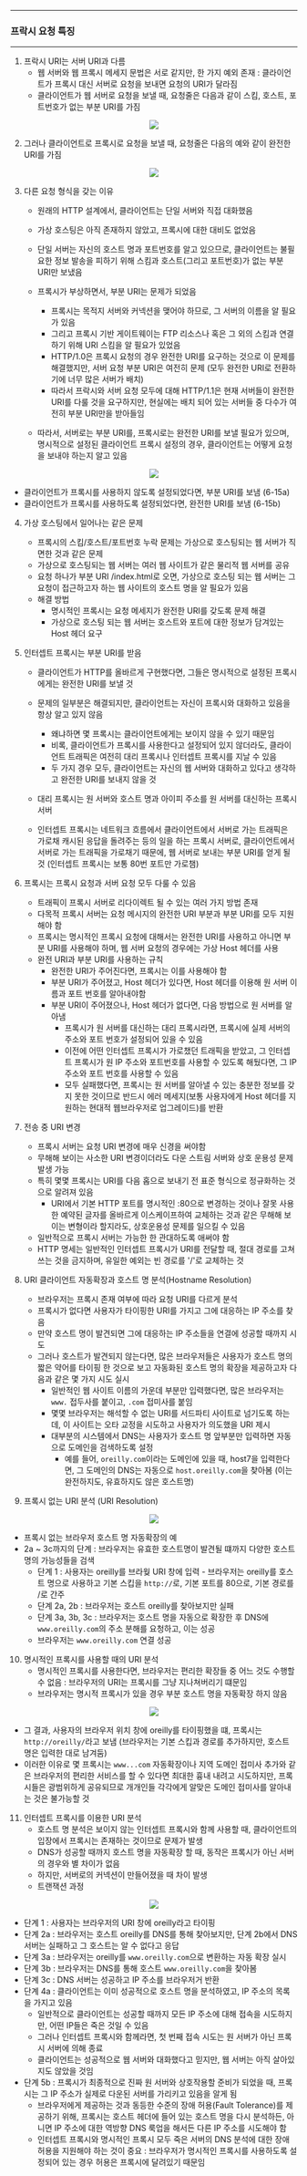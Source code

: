 -----
### 프락시 요청 특징
-----
1. 프락시 URI는 서버 URI과 다름
   - 웹 서버와 웹 프록시 메세지 문법은 서로 같지만, 한 가지 예외 존재 : 클라이언트가 프록시 대신 서버로 요청을 보내면 요청의 URI가 달라짐
   - 클라이언트가 웹 서버로 요청을 보낼 때, 요청줄은 다음과 같이 스킴, 호스트, 포트번호가 없는 부분 URI를 가짐
<div align="center">
<img src="https://github.com/user-attachments/assets/4b8d10da-0b22-479a-9e91-2390a6e58579">
</div>

2. 그러나 클라이언트로 프록시로 요청을 보낼 때, 요청줄은 다음의 예와 같이 완전한 URI를 가짐
<div align="center">
<img src="https://github.com/user-attachments/assets/093da9e8-041f-43cf-af4e-8006b35b4a87">
</div>

3. 다른 요청 형식을 갖는 이유
   - 원래의 HTTP 설계에서, 클라이언트는 단일 서버와 직접 대화했음
   - 가상 호스팅은 아직 존재하지 않았고, 프록시에 대한 대비도 없었음
   - 단일 서버는 자신의 호스트 명과 포트번호를 알고 있으므로, 클라이언트는 불필요한 정보 발송을 피하기 위해 스킴과 호스트(그리고 포트번호)가 없는 부분 URI만 보냈음
   - 프록시가 부상하면서, 부분 URI는 문제가 되었음
     + 프록시는 목적지 서버와 커넥션을 맺어야 하므로, 그 서버의 이름을 알 필요가 있음
     + 그리고 프록시 기반 게이트웨이는 FTP 리소스나 혹은 그 외의 스킴과 연결하기 위해 URI 스킴을 알 필요가 있었음
     + HTTP/1.0은 프록시 요청의 경우 완전한 URI를 요구하는 것으로 이 문제를 해결했지만, 서버 요청 부분 URI은 여전히 문제 (모두 완전한 URI로 전환하기에 너무 많은 서버가 배치)
     + 따라서 프락시와 서버 요청 모두에 대해 HTTP/1.1은 현재 서버들이 완전한 URI를 다룰 것을 요구하지만, 현실에는 배치 되어 있는 서버들 중 다수가 여전히 부분 URI만을 받아들임

   - 따라서, 서버로는 부분 URI를, 프록시로는 완전한 URI를 보낼 필요가 있으며, 명시적으로 설정된 클라이언트 프록시 설정의 경우, 클라이언트는 어떻게 요청을 보내야 하는지 알고 있음
<div align="center">
<img src="https://github.com/user-attachments/assets/3953e66a-7832-4c51-89ad-0cdfcdd7036e">
</div>

   - 클라이언트가 프록시를 사용하지 않도록 설정되었다면, 부분 URI를 보냄 (6-15a)
   - 클라이언트가 프록시를 사용하도록 설정되었다면, 완전한 URI를 보냄 (6-15b)

4. 가상 호스팅에서 일어나는 같은 문제
   - 프록시의 스킴/호스트/포트번호 누락 문제는 가상으로 호스팅되는 웹 서버가 직면한 것과 같은 문제
   - 가상으로 호스팅되는 웹 서버는 여러 웹 사이트가 같은 물리적 웹 서버를 공유
   - 요청 하나가 부분 URI /index.html로 오면, 가상으로 호스팅 되는 웹 서버는 그 요청이 접근하고자 하는 웹 사이트의 호스트 명을 알 필요가 있음
   - 해결 방법
     + 명시적인 프록시는 요청 메세지가 완전한 URI를 갖도록 문제 해결
     + 가상으로 호스팅 되는 웹 서버는 호스트와 포트에 대한 정보가 담겨있는 Host 헤더 요구

5. 인터셉트 프록시는 부분 URI를 받음
   - 클라이언트가 HTTP를 올바르게 구현했다면, 그들은 명시적으로 설정된 프록시에게는 완전한 URI를 보낼 것
   - 문제의 일부분은 해결되지만, 클라이언트는 자신이 프록시와 대화하고 있음을 항상 알고 있지 않음
     + 왜냐하면 몇 프록시는 클라이언트에게는 보이지 않을 수 있기 때문임
     + 비록, 클라이언트가 프록시를 사용한다고 설정되어 있지 않더라도, 클라이언트 트래픽은 여전히 대리 프록시나 인터셉트 프록시를 지날 수 있음
     + 두 가지 경우 모두, 클라이언트는 자신의 웹 서버와 대화하고 있다고 생각하고 완전한 URI를 보내지 않을 것

    - 대리 프록시는 원 서버와 호스트 명과 아이피 주소를 원 서버를 대신하는 프록시 서버
    - 인터셉트 프록시는 네트워크 흐름에서 클라이언트에서 서버로 가는 트래픽은 가로채 캐시된 응답을 돌려주는 등의 일을 하는 프록시 서버로, 클라이언트에서 서버로 가는 트래픽을 가로채기 때문에, 웹 서버로 보내는 부분 URI를 얻게 될 것 (인터셉트 프록시는 보통 80번 포트만 가로챔)

6. 프록시는 프록시 요청과 서버 요청 모두 다룰 수 있음
   - 트래픽이 프록시 서버로 리다이렉트 될 수 있는 여러 가지 방법 존재
   - 다목적 프록시 서버는 요청 메시지의 완전한 URI 부분과 부분 URI를 모두 지원해야 함
   - 프록시는 명시적인 프록시 요청에 대해서는 완전한 URI를 사용하고 아니면 부분 URI를 사용해야 하며, 웹 서버 요청의 경우에는 가상 Host 헤더를 사용
   - 완전 URI과 부분 URI를 사용하는 규칙
     + 완전한 URI가 주어진다면, 프록시는 이를 사용해야 함
     + 부분 URI가 주어졌고, Host 헤더가 있다면, Host 헤더를 이용해 원 서버 이름과 포트 번호를 알아내야함
     + 부분 URI이 주어졌으나, Host 헤더가 없다면, 다음 방법으로 원 서버를 알아냄
       * 프록시가 원 서버를 대신하는 대리 프록시라면, 프록시에 실제 서버의 주소와 포트 번호가 설정되어 있을 수 있음
       * 이전에 어떤 인터셉트 프록시가 가로챘던 트래픽을 받았고, 그 인터셉트 프록시가 원 IP 주소와 포트번호를 사용할 수 있도록 해뒀다면, 그 IP 주소와 포트 번호를 사용할 수 있음
       * 모두 실패했다면, 프록시는 원 서버를 알아낼 수 있는 충분한 정보를 갖지 못한 것이므로 반드시 에러 메세지(보통 사용자에게 Host 헤더를 지원하는 현대적 웹브라우저로 업그레이드)를 반환

7. 전송 중 URI 변경
   - 프록시 서버는 요청 URI 변경에 매우 신경을 써야함
   - 무해해 보이는 사소한 URI 변경이더라도 다운 스트림 서버와 상호 운용성 문제 발생 가능
   - 특히 몇몇 프록시는 URI를 다음 홉으로 보내기 전 표준 형식으로 정규화하는 것으로 알려져 있음
     + URI에서 기본 HTTP 포트를 명시적인 :80으로 변경하는 것이나 잘못 사용한 예약된 글자를 올바르게 이스케이프하여 교체하는 것과 같은 무해해 보이는 변형이라 할지라도, 상호운용성 문제를 일으킬 수 있음
   - 일반적으로 프록시 서버는 가능한 한 관대하도록 애써야 함
   - HTTP 명세는 일반적인 인터셉트 프록시가 URI를 전달할 때, 절대 경로를 고쳐 쓰는 것을 금지하며, 유일한 예외는 빈 경로를 '/'로 교체하는 것

8. URI 클라이언트 자동확장과 호스트 명 분석(Hostname Resolution)
   - 브라우저는 프록시 존재 여부에 따라 요청 URI를 다르게 분석
   - 프록시가 없다면 사용자가 타이핑한 URI를 가지고 그에 대응하는 IP 주소를 찾음
   - 만약 호스트 명이 발견되면 그에 대응하는 IP 주소들을 연결에 성공할 때까지 시도
   - 그러나 호스트가 발견되지 않는다면, 많은 브라우저들은 사용자가 호스트 명의 짧은 약어를 타이핑 한 것으로 보고 자동화된 호스트 명의 확장을 제공하고자 다음과 같은 몇 가지 시도 실시
     + 일반적인 웹 사이트 이름의 가운데 부분만 입력했다면, 많은 브라우저는 ```www.``` 접두사를 붙이고, ```.com``` 접미사를 붙임
     + 몇몇 브라우저는 해석할 수 없는 URI를 서드파티 사이트로 넘기도록 하는데, 이 사이트는 오타 교정을 시도하고 사용자가 의도했을 URI 제시
     + 대부분의 시스템에서 DNS는 사용자가 호스트 명 앞부분만 입력하면 자동으로 도메인을 검색하도록 설정
       * 예를 들어, ```oreilly.com```이라는 도메인에 있을 때, host7을 입력한다면, 그 도메인의 DNS는 자동으로 ```host.oreilly.com```을 찾아봄 (이는 완전하지도, 유효하지도 않은 호스트명)

9. 프록시 없는 URI 분석 (URI Resolution)
<div align="center">
<img src="https://github.com/user-attachments/assets/c73bda00-04e1-40cf-bb60-ad2557c33af2">
</div>

   - 프록시 없는 브라우저 호스트 명 자동확장의 예
   - 2a ~ 3c까지의 단계 : 브라우저는 유효한 호스트명이 발견될 떄까지 다양한 호스트 명의 가능성들을 검색
     + 단계 1 : 사용자는 oreilly를 브라웢 URI 창에 입력 - 브라우저는 oreilly를 호스트 명으로 사용하고 기본 스킵을 ```http://```로, 기본 포트를 80으로, 기본 경로를 /로 간주
     + 단계 2a, 2b : 브라우저는 호스트 oreilly를 찾아보지만 실패
     + 단계 3a, 3b, 3c : 브라우저는 호스트 명을 자동으로 확장한 후 DNS에 ```www.oreilly.com```의 주소 분해를 요청하고, 이는 성공
     + 브라우저는 ```www.oreilly.com``` 연결 성공

10. 명시적인 프록시를 사용할 때의 URI 분석
    - 명시적인 프록시를 사용한다면, 브라우저는 편리한 확장들 중 어느 것도 수행할 수 없음 : 브라우저의 URI는 프록시를 그냥 지나쳐버리기 떄문임
    - 브라우저는 명시적 프록시가 있을 경우 부분 호스트 명을 자동확장 하지 않음
<div align="center">
<img src="https://github.com/user-attachments/assets/48a51040-465c-4157-9dd5-3bd23e0c0291">
</div>

   - 그 결과, 사용자의 브라우저 위치 창에 oreilly를 타이핑했을 떄, 프록시는 ```http://oreilly/```라고 보냄 (브라우저는 기본 스킵과 경로를 추가하지만, 호스트 명은 입력한 대로 남겨둠)
   - 이러한 이유로 몇 프록시는 ```www...com``` 자동확장이나 지역 도메인 접미사 추가와 같은 브라우저의 편리한 서비스를 할 수 있다면 최대한 흉내 내려고 시도하지만, 프록시들은 광범위하게 공유되므로 개개인들 각각에게 알맞은 도메인 접미사를 알아내는 것은 불가능할 것

11. 인터셉트 프록시를 이용한 URI 분석
    - 호스트 명 분석은 보이지 않는 인터셉트 프록시와 함께 사용할 때, 클라이언트의 입장에서 프록시는 존재하는 것이므로 문제가 발생
    - DNS가 성공할 때까지 호스트 명을 자동확장 할 때, 동작은 프록시가 아닌 서버의 경우와 별 차이가 없음
    - 하지만, 서버로의 커넥션이 만들어졌을 때 차이 발생
    - 트랜잭션 과정
<div align="center">
<img src="https://github.com/user-attachments/assets/c6d5e58a-c975-4ea4-bf16-22991dd8536d">
</div>

   - 단계 1 : 사용자는 브라우저의 URI 창에 oreilly라고 타이핑
   - 단계 2a : 브라우저는 호스트 oreilly를 DNS를 통해 찾아보지만, 단계 2b에서 DNS 서버는 실패하고 그 호스트는 알 수 없다고 응답
   - 단계 3a : 브라우저는 oreilly를 ```www.oreilly.com```으로 변환하는 자동 확장 실시
   - 단계 3b : 브라우저는 DNS를 통해 호스트 ```www.oreilly.com```을 찾아봄
   - 단계 3c : DNS 서버는 성공하고 IP 주소를 브라우저거 반환
   - 단계 4a : 클라이언트는 이미 성공적으로 호스트 명을 분석하였고, IP 주소의 목록을 가지고 있음
     + 일반적으로 클라이언트는 성공할 때까지 모든 IP 주소에 대해 접속을 시도하지만, 어떤 IP들은 죽은 것일 수 있음
     + 그러나 인터셉트 프록시와 함께라면, 첫 번째 접속 시도는 원 서버가 아닌 프록시 서버에 의해 종료
     + 클라이언트는 성공적으로 웹 서버와 대화했다고 믿지만, 웹 서버는 아직 살아있지도 않았을 것임
   - 단계 5b : 프록시가 최종적으로 진짜 원 서버와 상호작용할 준비가 되었을 때, 프록시는 그 IP 주소가 실제로 다운된 서버를 가리키고 있음을 알게 됨
     + 브라우저에게 제공하는 것과 동등한 수준의 장애 허용(Fault Tolerance)를 제공하기 위해, 프록시는 호스트 헤더에 들어 있는 호스트 명을 다시 분석하든, 아니면 IP 주소에 대한 역방향 DNS 룩업을 해서든 다른 IP 주소를 시도해야 함
     + 인터셉트 프록시와 명시적인 프록시 모두 죽은 서버의 DNS 분석에 대한 장애 허용을 지원해야 하는 것이 중요 : 브라우저가 명시적인 프록시를 사용하도록 설정되어 있는 경우 허용은 프록시에 달려있기 때문임
